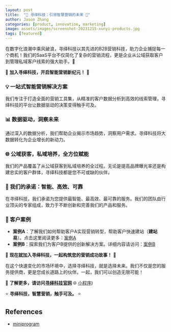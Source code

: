 ```yaml
---
layout: post
title:  "🚀 寻绎科技：引领智慧营销的未来 🌟"
author: Jason Zhang
categories: [product, innovation, marketing]
image: assets/images/screenshot-20231215-xunyi-products.jpg
tags: [featured]
---
```

在数字化浪潮中乘风破浪，寻绎科技以其先进的B2B营销科技，助力企业捕捉每一个商机！我们的SaaS平台不仅简化了复杂的营销流程，更是企业从公域获取客户到管理私域客户线索的强大助手。🚀

🌟 **加入寻绎科技，开启智能营销新纪元！** 🌟

### 💡 一站式智能营销解决方案
我们专注于打造全面的营销工具集，从精准的客户数据分析到高效的线索管理，寻绎科技的平台让数据驱动的决策变得触手可及。

### 📊 数据驱动，洞察未来
通过深入的数据分析，我们帮助企业揭示市场趋势，洞察用户需求。寻绎科技将大数据转化为企业增长的新动力。

### 🌐 公域获客，私域培养，全方位赋能
我们的产品覆盖了从公域获客到私域培养的全过程。无论是提高品牌曝光率还是构建忠实的客户群体，寻绎科技都是您不可或缺的伙伴。

### 🤝 我们的承诺：智能、高效、可靠
在寻绎科技，我们承诺为您提供最智能、最高效、最可靠的服务。我们的团队由行业顶尖的专家组成，致力于不断创新和完善我们的产品和服务。

### 💼 客户案例

- **案例A**：了解我们如何帮助客户A实现营销转型，帮助客户快速建站（**建站易**）。点击这里阅读更多：[案例A][links-caseA]
- **案例B**：探索我们为客户B提供的创新解决方案。详细内容请访问：[案例B][links-caseB]

🌈 **现在就加入寻绎科技，一起构筑您的营销成功故事！** 🚀

在这个快速变化的市场环境中，选择寻绎科技，就是选择未来。我们不仅是您的服务提供商，更是您成长道路上的伙伴。一起，我们可以创造无限可能！

🔗 **了解更多，请访问[寻绎科技官网][links-pc]** 🌐 [小程序][links-miniprogram])

⭐ **寻绎科技，智慧营销，触手可及。** ⭐


## References
- [miniprogram][links-miniprogram]


[links-pc]: https://www.xunyiyun.cn
[links-miniprogram]: https://github.com/junxinzhang/junxinzhang.github.io/blob/master/assets/images/screenshot-20231215-xunyi-miniprogram.png
[links-caseA]: https://demo.xunyiyun.cn/pc/home
[links-caseB]: https://digitalexpo.com/pc/home